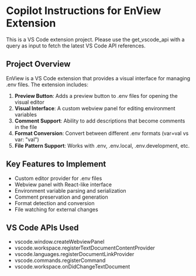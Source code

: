 # Copilot Instructions for EnView Extension

<!-- Use this file to provide workspace-specific custom instructions to Copilot. For more details, visit https://code.visualstudio.com/docs/copilot/copilot-customization#_use-a-githubcopilotinstructionsmd-file -->

This is a VS Code extension project. Please use the get_vscode_api with a query as input to fetch the latest VS Code API references.

## Project Overview

EnView is a VS Code extension that provides a visual interface for managing .env files. The extension includes:

1. **Preview Button**: Adds a preview button to .env files for opening the visual editor
2. **Visual Interface**: A custom webview panel for editing environment variables
3. **Comment Support**: Ability to add descriptions that become comments in the file
4. **Format Conversion**: Convert between different .env formats (var=val vs var: "val")
5. **File Pattern Support**: Works with .env, .env.local, .env.development, etc.

## Key Features to Implement

- Custom editor provider for .env files
- Webview panel with React-like interface
- Environment variable parsing and serialization
- Comment preservation and generation
- Format detection and conversion
- File watching for external changes

## VS Code APIs Used

- vscode.window.createWebviewPanel
- vscode.workspace.registerTextDocumentContentProvider
- vscode.languages.registerDocumentLinkProvider
- vscode.commands.registerCommand
- vscode.workspace.onDidChangeTextDocument
